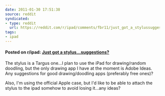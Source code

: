 ```yaml
---
date: 2011-01-30 17:51:38
source: reddit
syndicated:
- type: reddit
  url: https://reddit.com/r/ipad/comments/fbr11/just_got_a_stylussuggestions/
tags:
- ipad
---
```


#### Posted on r/ipad: [Just got a stylus...suggestions?](https://reddit.com/r/ipad/comments/fbr11/just_got_a_stylussuggestions/)

The stylus is a Targus one...I plan to use the iPad for drawing/random doodling, but the only drawing app I have at the moment is Adobe Ideas. Any suggestions for good drawing/doodling apps (preferably free ones)?

Also, I'm using the official Apple case, but I'd like to be able to attach the stylus to the ipad somehow to avoid losing it...any ideas?